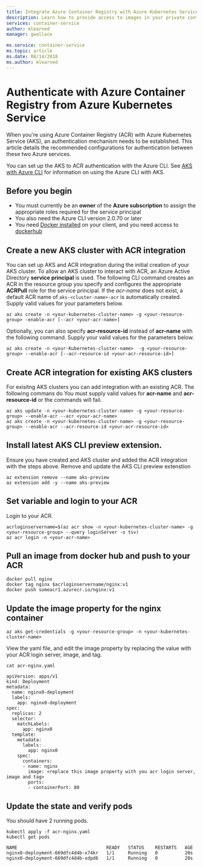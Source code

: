 ```yaml
---
title: Integrate Azure Container Registry with Azure Kubernetes Service
description: Learn how to provide access to images in your private container registry from Azure Kubernetes Service by using an Azure Active Directory service principal.
services: container-service
author: mlearned
manager: gwallace

ms.service: container-service
ms.topic: article
ms.date: 08/14/2018
ms.author: mlearned
---
```


# Authenticate with Azure Container Registry from Azure Kubernetes Service

When you're using Azure Container Registry (ACR) with Azure Kubernetes Service (AKS), an authentication mechanism needs to be established. This article details the recommended configurations for authentication between these two Azure services.

You can set up the AKS to ACR authentication with the Azure CLI.  See [AKS with Azure CLI](https://docs.microsoft.com/cli/azure/aks?view=azure-cli-latest#az-aks-create) for information on using the Azure CLI with AKS.

## Before you begin

* You must currently be an **owner** of the **Azure subscription** to assign the appropriate roles required for the service principal
* You also need the Azure CLI version 2.0.70 or later
* You need [Docker installed](https://docs.docker.com/install/) on your client, and you need access to [dockerhub](https://hub.docker.com/)

## Create a new AKS cluster with ACR integration

You can set up AKS and ACR integration during the initial creation of your AKS cluster.  To allow an AKS cluster to interact with ACR, an Azure Active Directory **service principal** is used. The following CLI command creates an ACR in the resource group you specify and configures the appropriate **ACRPull** role for the service principal. If the *acr-name* does not exist, a default ACR name of `aks-<cluster-name>-acr` is automatically created.  Supply valid values for your parameters below.
```
az aks create -n <your-kubernetes-cluster-name> -g <your-resource-group> -enable-acr [--acr <your-acr-name>]
```

Optionally, you can also specify **acr-resource-id** instead of **acr-name** with the following command.  Supply your valid values for the parameters below.
```
az aks create -n <your-Kubernetes-cluster-name>  -g <your-resource-group> --enable-acr [--acr-resource-id <your-acr-resource-id>]
```

## Create ACR integration for existing AKS clusters

For exisitng AKS clusters you can add integration with an existing ACR. The following commans do <TODO>  You must supply valid values for **acr-name** and **acr-resource-id** or the commands will fail.
```
az aks update -n <your-kubernetes-cluster-name> -g <your-resource-group> --enable-acr --acr <your-acr-name>
az aks create -n <your-kubernetes-cluster-name> -g <your-resource-group> --enable-acr --acr-resource-id <your-acr-resource-id>
```

## Install latest AKS CLI preview extension.
Ensure you have created and AKS cluster and added the ACR integration with the steps above.  Remove and update the AKS CLI preview extenstion

```
az extension remove --name aks-preview 
az extension add -y --name aks-preview
```

## Set variable and login to your ACR
Login to your ACR.

```
acrloginservername=$(az acr show -n <your-kubernetes-cluster-name> -g <your-resource-group> --query loginServer -o tsv)
az acr login -n <your-acr-name>
```

## Pull an image from docker hub and push to your ACR

```
docker pull nginx
docker tag nginx $acrloginservername/nginx:v1
docker push someacr1.azurecr.io/nginx:v1
```

## Update the image property for the nginx container
```
az aks get-credentials -g <your-resource-group> -n <your-kubernetes-cluster-name>
```

View the yaml file, and edit the image property by replacing the value with your ACR login server, image, and tag.

```
cat acr-nginx.yaml

apiVersion: apps/v1
kind: Deployment
metadata:
  name: nginx0-deployment
  labels:
    app: nginx0-deployment
spec:
  replicas: 2
  selector:
    matchLabels:
      app: nginx0
  template:
    metadata:
      labels:
        app: nginx0
    spec:
      containers:
      - name: nginx
        image: <replace this image property with you acr login server, image and tag>
        ports:
        - containerPort: 80
```


## Update the state and verify pods
You should have 2 running pods.

```
kubectl apply -f acr-nginx.yaml
kubectl get pods

NAME                                 READY   STATUS    RESTARTS   AGE
nginx0-deployment-669dfc4d4b-x74kr   1/1     Running   0          20s
nginx0-deployment-669dfc4d4b-xdpd6   1/1     Running   0          20s
```

<!-- LINKS - external -->
[AKS AKS CLI]:  https://docs.microsoft.com/cli/azure/aks?view=azure-cli-latest#az-aks-create